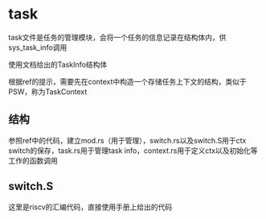 # task
task文件是任务的管理模块，会将一个任务的信息记录在结构体内，供sys_task_info调用

使用文档给出的TaskInfo结构体

根据ref的提示，需要先在context中构造一个存储任务上下文的结构，类似于PSW，称为TaskContext

## 结构
参照ref中的代码，建立mod.rs（用于管理），switch.rs以及switch.S用于ctx switch的保存，task.rs用于管理task info，context.rs用于定义ctx以及初始化等工作的函数调用

## switch.S
这里是riscv的汇编代码，直接使用手册上给出的代码

